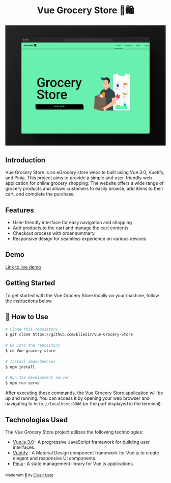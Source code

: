 <h1 align="center"> Vue Grocery Store 🛒🛍️ </h1>

![Vue Grocery Store](home-img.png)

## Introduction

Vue Grocery Store is an eGrocery store website built using Vue 3.0, Vuetify, and Pinia. This project aims to provide a simple and user-friendly web application for online grocery shopping. The website offers a wide range of grocery products and allows customers to easily browse, add items to their cart, and complete the purchase.

## Features

- User-friendly interface for easy navigation and shopping
- Add products to the cart and manage the cart contents
- Checkout process with order summary
- Responsive design for seamless experience on various devices

## Demo
[Link to live demo](https://vue-grocery-store.vercel.app/carrinho)

## Getting Started

To get started with the Vue Grocery Store locally on your machine, follow the instructions below.

## 📌 How to Use 

```bash
# Clone this repository
$ git clone https://github.com/Eliezir/Vue-Grocery-Store

# Go into the repository
$ cd Vue-grocery-store

# Install dependencies
$ npm install

# Run the development server
$ npm run serve
```

After executing these commands, the Vue Grocery Store application will be up and running. You can access it by opening your web browser and navigating to `http://localhost:8080` (or the port displayed in the terminal).


## Technologies Used


The Vue Grocery Store project utilizes the following technologies:

- [Vue.js 3.0](https://vuejs.org) : A progressive JavaScript framework for building user interfaces.
- [Vuetify](https://vuetifyjs.com/en/) : A Material Design component framework for Vue.js to create elegant and responsive UI components.
- [Pinia](https://pinia.vuejs.org) : A state management library for Vue.js applications.




<sub>Made with 💜 by <a href="https://github.com/Eliezir">Eliezir Neto</a> </sub>
